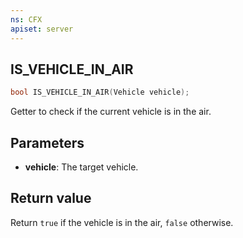 ```yaml
---
ns: CFX
apiset: server
---
```

## IS_VEHICLE_IN_AIR

```c
bool IS_VEHICLE_IN_AIR(Vehicle vehicle);
```

Getter to check if the current vehicle is in the air.

## Parameters
* **vehicle**: The target vehicle.

## Return value
Return `true` if the vehicle is in the air, `false` otherwise.